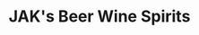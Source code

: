 ---
title: "JAK's Beer Wine Spirits"
url: /vancouver/jaks-beer-wine-spirits-dunbar-street/
shop: alcohol
---